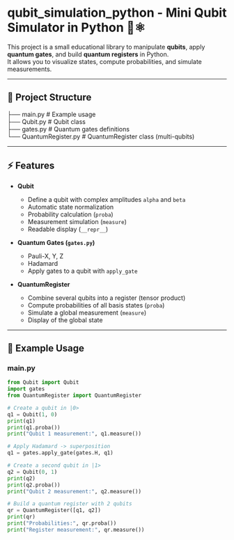# qubit_simulation_python - Mini Qubit Simulator in Python 🧮⚛️

This project is a small educational library to manipulate **qubits**, apply **quantum gates**, and build **quantum registers** in Python.  
It allows you to visualize states, compute probabilities, and simulate measurements.

---

## 📂 Project Structure

├── main.py              # Example usage  
├── Qubit.py             # Qubit class  
├── gates.py             # Quantum gates definitions  
└── QuantumRegister.py   # QuantumRegister class (multi-qubits)  

---

## ⚡ Features

- **Qubit**
  - Define a qubit with complex amplitudes `alpha` and `beta`
  - Automatic state normalization
  - Probability calculation (`proba`)
  - Measurement simulation (`measure`)
  - Readable display (`__repr__`)

- **Quantum Gates (`gates.py`)**
  - Pauli-X, Y, Z
  - Hadamard
  - Apply gates to a qubit with `apply_gate`

- **QuantumRegister**
  - Combine several qubits into a register (tensor product)
  - Compute probabilities of all basis states (`proba`)
  - Simulate a global measurement (`measure`)
  - Display of the global state

---

## 🚀 Example Usage

### main.py
```python
from Qubit import Qubit
import gates
from QuantumRegister import QuantumRegister

# Create a qubit in |0>
q1 = Qubit(1, 0)
print(q1)
print(q1.proba())
print("Qubit 1 measurement:", q1.measure())

# Apply Hadamard -> superposition
q1 = gates.apply_gate(gates.H, q1)

# Create a second qubit in |1>
q2 = Qubit(0, 1)
print(q2)
print(q2.proba())
print("Qubit 2 measurement:", q2.measure())

# Build a quantum register with 2 qubits
qr = QuantumRegister([q1, q2])
print(qr)
print("Probabilities:", qr.proba())
print("Register measurement:", qr.measure())
